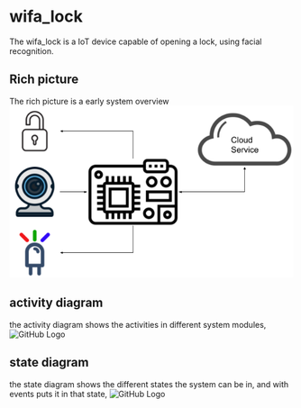 # wifa_lock
The wifa_lock is a IoT device capable of opening a lock, using facial recognition.

## Rich picture
The rich picture is a early system overview
![GitHub Logo](/Models_and_figures/RichPicture.png)

## activity diagram
the activity diagram shows the activities in different system modules,
![GitHub Logo](/images/aktivitetsdiagran.png)

## state diagram
the state diagram shows the different states the system can be in, and with events puts it in that state,
![GitHub Logo](/images/stateDiagram.png)
